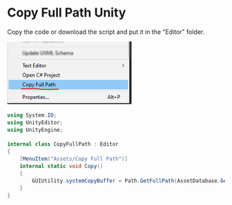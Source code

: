 # Copy Full Path Unity
Copy the code or download the script and put it in the "Editor" folder.

![](img.PNG)


```C#
using System.IO;
using UnityEditor;
using UnityEngine;

internal class CopyFullPath : Editor
{
    [MenuItem("Assets/Copy Full Path")]
    internal static void Copy()
    {
        GUIUtility.systemCopyBuffer = Path.GetFullPath(AssetDatabase.GetAssetPath(Selection.activeObject));        
    }
}
```

